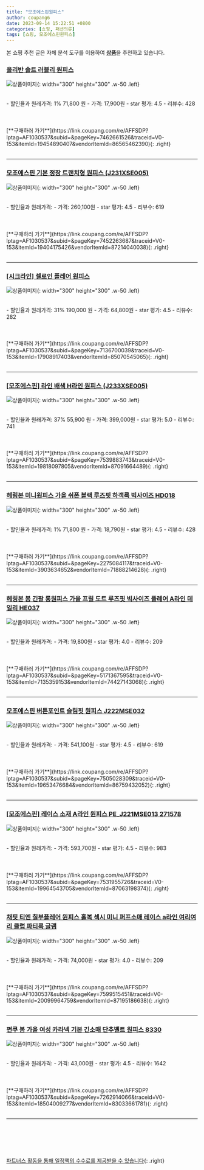 ```yaml
---
title: "모조에스핀원피스"
author: coupang6
date: 2023-09-14 15:22:51 +0800
categories: [쇼핑, 패션의류]
tags: [쇼핑, 모조에스핀원피스]
---
```


본 쇼핑 추천 글은 자체 분석 도구를 이용하여 [**상품**](https://link.coupang.com/a/bao1ui)을 추천하고 있습니다.

### [올리반 솔트 러블리 원피스](https://link.coupang.com/re/AFFSDP?lptag=AF1030537&subid=&pageKey=7462661526&traceid=V0-153&itemId=19454890407&vendorItemId=86565462390)

![상품이미지](https://thumbnail10.coupangcdn.com/thumbnails/remote/230x230ex/image/vendor_inventory/83ab/fffb630e2905811af92db37fb182482b961ac03987ea56e98a02a75815d8.jpg){: width="300" height="300" .w-50 .left}


<br>
- 할인율과 원래가격: 1%  71,800   원
- 가격: 17,900원
- star 평가: 4.5
- 리뷰수: 428
<br>
<br>
<br>
<br>
[**구매하러 가기**](https://link.coupang.com/re/AFFSDP?lptag=AF1030537&subid=&pageKey=7462661526&traceid=V0-153&itemId=19454890407&vendorItemId=86565462390){: .right}
<br>
<br>

---

### [모조에스핀 기본 정장 트랜치형 원피스 (J231XSE005)](https://link.coupang.com/re/AFFSDP?lptag=AF1030537&subid=&pageKey=7452263687&traceid=V0-153&itemId=19404175426&vendorItemId=87214040038)

![상품이미지](https://thumbnail6.coupangcdn.com/thumbnails/remote/230x230ex/image/vendor_inventory/e46c/a6b5097c7d2a09a3d527ad7cba0a3432c5eafc0f0f9ef505edad9432f37b.jpg){: width="300" height="300" .w-50 .left}


<br>
- 할인율과 원래가격: 
- 가격: 260,100원
- star 평가: 4.5
- 리뷰수: 619
<br>
<br>
<br>
<br>
[**구매하러 가기**](https://link.coupang.com/re/AFFSDP?lptag=AF1030537&subid=&pageKey=7452263687&traceid=V0-153&itemId=19404175426&vendorItemId=87214040038){: .right}
<br>
<br>

---

### [[시크라인] 셀로인 플레어 원피스](https://link.coupang.com/re/AFFSDP?lptag=AF1030537&subid=&pageKey=7136700039&traceid=V0-153&itemId=17908917403&vendorItemId=85070545065)

![상품이미지](https://thumbnail10.coupangcdn.com/thumbnails/remote/230x230ex/image/vendor_inventory/e4a5/08b5827343371c2fbbc4ca10539603b4eb54957b321b7032b27a4f46b9c9.jpg){: width="300" height="300" .w-50 .left}


<br>
- 할인율과 원래가격: 31%  190,000   원
- 가격: 64,800원
- star 평가: 4.5
- 리뷰수: 282
<br>
<br>
<br>
<br>
[**구매하러 가기**](https://link.coupang.com/re/AFFSDP?lptag=AF1030537&subid=&pageKey=7136700039&traceid=V0-153&itemId=17908917403&vendorItemId=85070545065){: .right}
<br>
<br>

---

### [[모조에스핀] 라인 배색 H라인 원피스 (J233XSE005)](https://link.coupang.com/re/AFFSDP?lptag=AF1030537&subid=&pageKey=7539883743&traceid=V0-153&itemId=19818097805&vendorItemId=87091664489)

![상품이미지](https://thumbnail8.coupangcdn.com/thumbnails/remote/230x230ex/image/vendor_inventory/52b8/d83aa9ee00c84dd0929416a354b4d05f25678a85f124812326e5bfeaac5b.jpg){: width="300" height="300" .w-50 .left}


<br>
- 할인율과 원래가격: 37%  55,900   원
- 가격: 399,000원
- star 평가: 5.0
- 리뷰수: 741
<br>
<br>
<br>
<br>
[**구매하러 가기**](https://link.coupang.com/re/AFFSDP?lptag=AF1030537&subid=&pageKey=7539883743&traceid=V0-153&itemId=19818097805&vendorItemId=87091664489){: .right}
<br>
<br>

---

### [헤링본 미니원피스 가을 쉬폰 블랙 루즈핏 하객룩 빅사이즈 HD018](https://link.coupang.com/re/AFFSDP?lptag=AF1030537&subid=&pageKey=2275084117&traceid=V0-153&itemId=3903634652&vendorItemId=71888214628)

![상품이미지](https://thumbnail6.coupangcdn.com/thumbnails/remote/230x230ex/image/vendor_inventory/e678/83b965c5ade57660a7a17736934520d1a844db590bdc32df1ffda7f5f724.jpg){: width="300" height="300" .w-50 .left}


<br>
- 할인율과 원래가격: 1%  71,800   원
- 가격: 18,790원
- star 평가: 4.5
- 리뷰수: 428
<br>
<br>
<br>
<br>
[**구매하러 가기**](https://link.coupang.com/re/AFFSDP?lptag=AF1030537&subid=&pageKey=2275084117&traceid=V0-153&itemId=3903634652&vendorItemId=71888214628){: .right}
<br>
<br>

---

### [헤링본 봄 긴팔 롱원피스 가을 프릴 도트 루즈핏 빅사이즈 플레어 A라인 데일리 HE037](https://link.coupang.com/re/AFFSDP?lptag=AF1030537&subid=&pageKey=5171367595&traceid=V0-153&itemId=7135359153&vendorItemId=74427143068)

![상품이미지](https://thumbnail7.coupangcdn.com/thumbnails/remote/230x230ex/image/vendor_inventory/0c6e/c82db1a10b63078c2b1261eb411a7c282caa22eb8b2f2232be8dc69b2583.jpg){: width="300" height="300" .w-50 .left}


<br>
- 할인율과 원래가격: 
- 가격: 19,800원
- star 평가: 4.0
- 리뷰수: 209
<br>
<br>
<br>
<br>
[**구매하러 가기**](https://link.coupang.com/re/AFFSDP?lptag=AF1030537&subid=&pageKey=5171367595&traceid=V0-153&itemId=7135359153&vendorItemId=74427143068){: .right}
<br>
<br>

---

### [모조에스핀 버튼포인트 슬림핏 원피스 J222MSE032](https://link.coupang.com/re/AFFSDP?lptag=AF1030537&subid=&pageKey=7505028309&traceid=V0-153&itemId=19653476684&vendorItemId=86759432052)

![상품이미지](https://thumbnail7.coupangcdn.com/thumbnails/remote/230x230ex/image/vendor_inventory/5d38/075a6d8355fa6d21888f8579db96f10b970669cf9497feb6bc9efbe2e792.jpg){: width="300" height="300" .w-50 .left}


<br>
- 할인율과 원래가격: 
- 가격: 541,100원
- star 평가: 4.5
- 리뷰수: 619
<br>
<br>
<br>
<br>
[**구매하러 가기**](https://link.coupang.com/re/AFFSDP?lptag=AF1030537&subid=&pageKey=7505028309&traceid=V0-153&itemId=19653476684&vendorItemId=86759432052){: .right}
<br>
<br>

---

### [[모조에스핀] 레이스 소재 A라인 원피스 PE_J221MSE013 271578](https://link.coupang.com/re/AFFSDP?lptag=AF1030537&subid=&pageKey=7531955726&traceid=V0-153&itemId=19964543705&vendorItemId=87063198374)

![상품이미지](https://thumbnail8.coupangcdn.com/thumbnails/remote/230x230ex/image/vendor_inventory/ad55/341da2b0874c5a15029c259a319b7939a4e242356e5e773c5790da1ec1a2.jpg){: width="300" height="300" .w-50 .left}


<br>
- 할인율과 원래가격: 
- 가격: 593,700원
- star 평가: 4.5
- 리뷰수: 983
<br>
<br>
<br>
<br>
[**구매하러 가기**](https://link.coupang.com/re/AFFSDP?lptag=AF1030537&subid=&pageKey=7531955726&traceid=V0-153&itemId=19964543705&vendorItemId=87063198374){: .right}
<br>
<br>

---

### [채핏 티엔 칠부플레어 원피스 홀복 섹시 미니 퍼프소매 레이스 a라인 여리여리 클럽 파티룩 글램](https://link.coupang.com/re/AFFSDP?lptag=AF1030537&subid=&pageKey=7599515451&traceid=V0-153&itemId=20099964759&vendorItemId=87195186638)

![상품이미지](https://thumbnail10.coupangcdn.com/thumbnails/remote/230x230ex/image/vendor_inventory/974a/0aa8fcc0d29b7cfefb13aef11d75aaf18bbab497e2295c1230de28748b0a.jpg){: width="300" height="300" .w-50 .left}


<br>
- 할인율과 원래가격: 
- 가격: 74,000원
- star 평가: 4.0
- 리뷰수: 209
<br>
<br>
<br>
<br>
[**구매하러 가기**](https://link.coupang.com/re/AFFSDP?lptag=AF1030537&subid=&pageKey=7599515451&traceid=V0-153&itemId=20099964759&vendorItemId=87195186638){: .right}
<br>
<br>

---

### [쩐쿠 봄 가을 여성 카라넥 기본 긴소매 단추벨트 원피스 8330](https://link.coupang.com/re/AFFSDP?lptag=AF1030537&subid=&pageKey=7262914066&traceid=V0-153&itemId=18504009277&vendorItemId=83033661781)

![상품이미지](https://thumbnail6.coupangcdn.com/thumbnails/remote/230x230ex/image/vendor_inventory/f994/ff16e2ebb3d003fe9aed1f607d1d4ff028f465e72c97b87091a9efbe2b10.jpeg){: width="300" height="300" .w-50 .left}


<br>
- 할인율과 원래가격: 
- 가격: 43,000원
- star 평가: 4.5
- 리뷰수: 1642
<br>
<br>
<br>
<br>
[**구매하러 가기**](https://link.coupang.com/re/AFFSDP?lptag=AF1030537&subid=&pageKey=7262914066&traceid=V0-153&itemId=18504009277&vendorItemId=83033661781){: .right}
<br>
<br>

---
<br><br><br><br><br> [파트너스 활동을 통해 일정액의 수수료를 제공받을 수 있습니다](https://link.coupang.com/a/bao1ui){: .right}